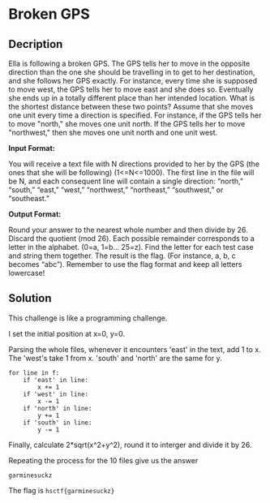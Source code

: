 # Broken GPS

## __Decription__

Ella is following a broken GPS. The GPS tells her to move in the opposite direction than the one she should be travelling in to get to her destination, and she follows her GPS exactly. For instance, every time she is supposed to move west, the GPS tells her to move east and she does so. Eventually she ends up in a totally different place than her intended location. What is the shortest distance between these two points? Assume that she moves one unit every time a direction is specified. For instance, if the GPS tells her to move "north," she moves one unit north. If the GPS tells her to move "northwest," then she moves one unit north and one unit west.

__Input Format:__

You will receive a text file with N directions provided to her by the GPS (the ones that she will be following) (1<=N<=1000). The first line in the file will be N, and each consequent line will contain a single direction: “north,” “south,” “east,” “west,” “northwest,” “northeast,” “southwest,” or “southeast.”

__Output Format:__

Round your answer to the nearest whole number and then divide by 26. Discard the quotient (mod 26). Each possible remainder corresponds to a letter in the alphabet. (0=a, 1=b… 25=z).
Find the letter for each test case and string them together. The result is the flag. (For instance, a, b, c becomes “abc”). Remember to use the flag format and keep all letters lowercase!

## __Solution__

This challenge is like a programming challenge.

I set the initial position at x=0, y=0.

Parsing the whole files, whenever it encounters 'east' in the text, add 1 to x. The 'west's take 1 from x. 'south' and 'north' are the same for y.

```
for line in f:
    if 'east' in line:
        x += 1
    if 'west' in line:
        x -= 1
    if 'north' in line:
        y += 1
    if 'south' in line:
        y -= 1
```

Finally, calculate 2\*sqrt(x^2+y^2), round it to interger and divide it by 26.

Repeating the process for the 10 files give us the answer

```
garminesuckz
```

The flag is ```hsctf{garminesuckz}```
